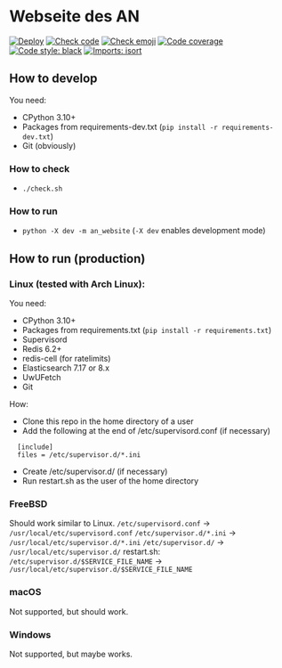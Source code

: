 # Webseite des AN
[![Deploy](https://github.com/asozialesnetzwerk/an-website/actions/workflows/deploy.yml/badge.svg)](https://github.com/asozialesnetzwerk/an-website/actions/workflows/deploy.yml)
[![Check code](https://github.com/asozialesnetzwerk/an-website/actions/workflows/check.yml/badge.svg)](https://github.com/asozialesnetzwerk/an-website/actions/workflows/check.yml)
[![Check emoji](https://github.com/asozialesnetzwerk/an-website/actions/workflows/emoji-in-commit.yml/badge.svg)](https://github.com/asozialesnetzwerk/an-website/actions/workflows/emoji-in-commit.yml)
[![Code coverage](https://asozialesnetzwerk.github.io/an-website/coverage/badge.svg)](https://asozialesnetzwerk.github.io/an-website/coverage)
[![Code style: black](https://img.shields.io/badge/code%20style-black-000000.svg)](https://github.com/psf/black)
[![Imports: isort](https://img.shields.io/badge/%20imports-isort-%231674b1.svg?style=flat&labelColor=ef8336)](https://pycqa.github.io/isort)

## How to develop
You need:
- CPython 3.10+
- Packages from requirements-dev.txt (`pip install -r requirements-dev.txt`)
- Git (obviously)

### How to check
- `./check.sh`

### How to run
- `python -X dev -m an_website` (`-X dev` enables development mode)


## How to run (production)
### Linux (tested with Arch Linux):
You need:
- CPython 3.10+
- Packages from requirements.txt (`pip install -r requirements.txt`)
- Supervisord
- Redis 6.2+
- redis-cell (for ratelimits)
- Elasticsearch 7.17 or 8.x
- UwUFetch
- Git

How:
- Clone this repo in the home directory of a user
- Add the following at the end of /etc/supervisord.conf (if necessary)
```
  [include]
  files = /etc/supervisor.d/*.ini
```
- Create /etc/supervisor.d/ (if necessary)
- Run restart.sh as the user of the home directory

### FreeBSD
Should work similar to Linux.
`/etc/supervisord.conf`   -> `/usr/local/etc/supervisord.conf`
`/etc/supervisor.d/*.ini` -> `/usr/local/etc/supervisor.d/*.ini`
`/etc/supervisor.d/`      -> `/usr/local/etc/supervisor.d/`
restart.sh: `/etc/supervisor.d/$SERVICE_FILE_NAME` -> `/usr/local/etc/supervisor.d/$SERVICE_FILE_NAME`

### macOS
Not supported, but should work.

### Windows
Not supported, but maybe works.
